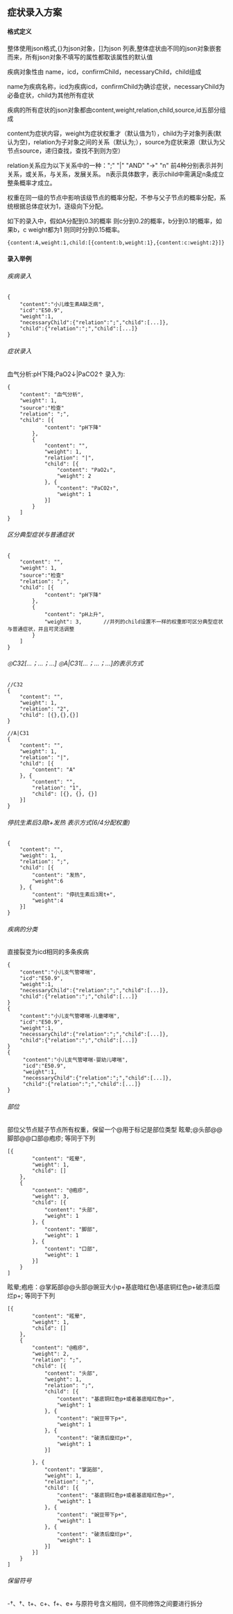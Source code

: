 ## 症状录入方案
#### 格式定义

整体使用json格式,{}为json对象，[]为json 列表,整体症状由不同的json对象嵌套而来，所有json对象不填写的属性都取该属性的默认值

疾病对象性由 name，icd，confirmChild，necessaryChild，child组成

name为疾病名称，icd为疾病icd，confirmChild为确诊症状，necessaryChild为必备症状，child为其他所有症状

疾病的所有症状的json对象都由content,weight,relation,child,source,id五部分组成

content为症状内容，weight为症状权重才（默认值为1），child为子对象列表(默认为空)，relation为子对象之间的关系（默认为;），source为症状来源（默认为父节点source，递归查找，查找不到则为空）

relation关系应为以下关系中的一种：";"   "|" "AND" "→" "n" 前4种分别表示并列关系，或关系，与关系，发展关系。  n表示具体数字，表示child中需满足n条成立整条概率才成立。

权重在同一级的节点中影响该级节点的概率分配，不参与父子节点的概率分配，系统根据总体症状为1，逐级向下分配。

如下的录入中，假如A分配到0.3的概率 则c分到0.2的概率，b分到0.1的概率，如果b，c weight都为1 则同时分到0.15概率。

`{content:A,weight:1,child:[{content:b,weight:1},{content:c:weight:2}]}`


#### 录入举例

###### 疾病录入
    {
        "content":"小儿维生素A缺乏病",
        "icd":"E50.9",
        "weight":1,
        "necessaryChild":{"relation":";","child":[...]},
        "child":{"relation":";","child":[...]}
    }
###### 症状录入

血气分析:pH下降;PaO2↓|PaCO2↑ 录入为:

    {
        "content": "血气分析",
        "weight": 1,
        "source":"检查"
        "relation": ";",
        "child": [{
                "content": "pH下降"
            },
            {
                "content": "",
                "weight": 1,
                "relation": "|",
                "child": [{
                    "content": "PaO2↓",
                    "weight": 2
                }, {
                    "content": "PaCO2↑",
                    "weight": 1
                }]
            }
        ]
    }
###### 区分典型症状与普通症状

    {
        "content": "",
        "weight": 1,
        "source":"检查"
        "relation": ";",
        "child": [{
                "content": "pH下降"
            },
            {
                "content": "pH上升",
                "weight": 3,       //并列的child设置不一样的权重即可区分典型症状与普通症状，并且可灵活调整
            }
        ]
    }
    
###### ◎C32[…；…；…] ◎A|C31[…；…；…]的表示方式
    //C32
    {
        "content": "",
        "weight": 1,
        "relation": "2",
        "child": [{},{},{}]
    }
    
    //A|C31
    {
    	"content": "",
    	"weight": 1,
    	"relation": "|",
    	"child": [{
    		"content": "A"
    	}, {
    		"content": "",
    		"relation": "1",
    		"child": [{}, {}, {}]
    	}]
    }
###### 停抗生素后3周t+发热 表示方式(6/4分配权重)
    {
    	"content": "",
    	"weight": 1,
    	"relation": ";",
    	"child": [{
    		"content": "发热",
    		"weight":6
    	}, {
    		"content": "停抗生素后3周t+",
    		"weight":4
    	}]
    }
###### 疾病的分类
直接裂变为icd相同的多条疾病

    {
        "content":"小儿支气管哮喘",
        "icd":"E50.9",
        "weight":1,
        "necessaryChild":{"relation":";","child":[...]},
        "child":{"relation":";","child":[...]}
    }  
    {
        "content":"小儿支气管哮喘-儿童哮喘",
        "icd":"E50.9",
        "weight":1,
        "necessaryChild":{"relation":";","child":[...]},
        "child":{"relation":";","child":[...]}
    }
    {
         "content":"小儿支气管哮喘-婴幼儿哮喘",
         "icd":"E50.9",
         "weight":1,
         "necessaryChild":{"relation":";","child":[...]},
         "child":{"relation":";","child":[...]}
    }    
 
 ###### 部位
 部位父节点赋子节点所有权重，保留一个@用于标记是部位类型
 眩晕;@头部@@脚部@@口部@疱疹; 等同于下列
 
    [{
    		"content": "眩晕",
    		"weight": 1,
    		"child": []
    	},
    	{
    		"content": "@疱疹",
    		"weight": 3,
    		"child": [{
    			"content": "头部",
    			"weight": 1
    		}, {
    			"content": "脚部",
    			"weight": 1
    		}, {
    			"content": "口部",
    			"weight": 1
    		}]
    	}
    ]
 
眩晕;疱疮：@掌跖部@@头部@豌豆大小p+基底暗红色\基底铜红色p+破溃后糜烂p+;    等同于下列
 
    [{
            "content": "眩晕",
            "weight": 1,
            "child": []
        },
        {
            "content": "@疱疹",
            "weight": 2,
            "relation": ";",
            "child": [{
                "content": "头部",
                "weight": 1,
                "relation": ";",
                "child": [{
                    "content": "基底铜红色p+或者基底暗红色p+",
                    "weight": 1
                }, {
                    "content": "豌豆带下p+",
                    "weight": 1
                }, {
                    "content": "破溃后糜烂p+",
                    "weight": 1
                }]
    
            }, {
                "content": "掌跖部",
                "weight": 1,
                "relation": ";",
                "child": [{
                    "content": "基底铜红色p+或者基底暗红色p+",
                    "weight": 1
                }, {
                    "content": "豌豆带下p+",
                    "weight": 1
                }, {
                    "content": "破溃后糜烂p+",
                    "weight": 1
                }]
            }]
        }
    ]
###### 保留符号
-†、†、t+、c+、f+、e+ 与原符号含义相同，但不同修饰之间要进行拆分
